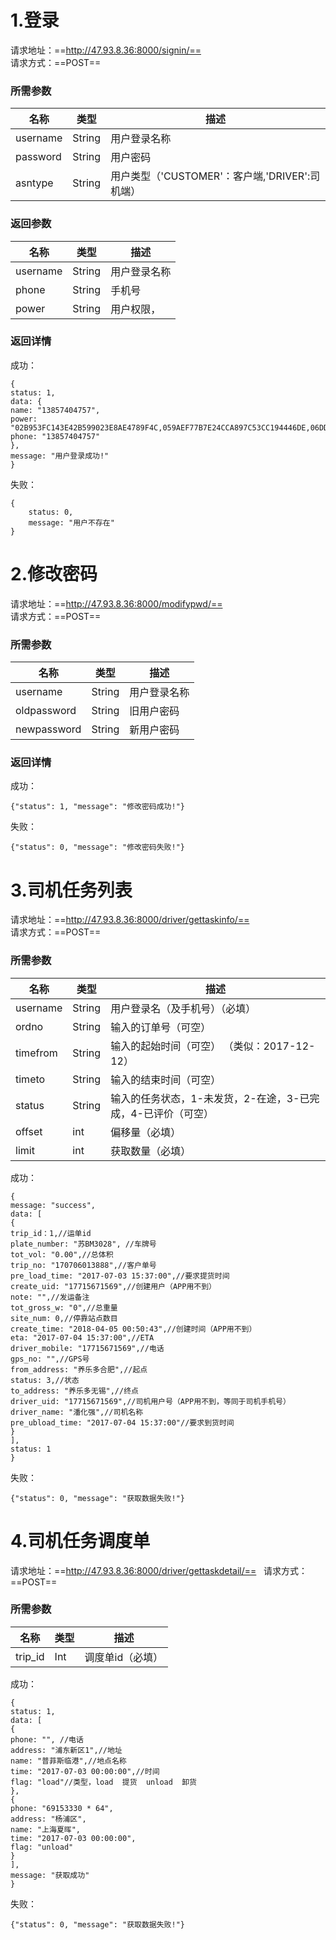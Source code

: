 # 1.登录
请求地址：==http://47.93.8.36:8000/signin/==  
请求方式：==POST==  


### 所需参数

名称 | 类型 | 描述
------|----------- | -------------
username | String | 用户登录名称
password | String | 用户密码
asntype | String | 用户类型（'CUSTOMER'：客户端,'DRIVER':司机端）
### 返回参数

名称 | 类型 | 描述
------|----------- | -------------
username | String | 用户登录名称
phone | String | 手机号
power | String | 用户权限，
### 返回详情
成功：
```
{
status: 1,
data: {
name: "13857404757",
power: "02B953FC143E42B599023E8AE4789F4C,059AEF77B7E24CCA897C53CC194446DE,06DDD7B87D14408EAEFF4E95A4354AD5,0CBBBF3BB22644E7B815C8355FDBAD71,0CBCB4F10DEF493481DD4EF9018E366E,0CFA5C6896CC4C958E8452C98254099E,10BC51503FE14498AC921010200768B0,11135ABB9E9F45A698AD7794EEC4CCE9,15FF6532D85C45858F2608B5A8BD98F7,18E1923429924ACC8CF4742E36B8DEDF,1B6B399E1ECE4635AEC888A2B7AB8873,1DEE3BA6D37A47969902424C0C2AFBE9,1EF246E4B60F44CBAF1F2DFCA8394235,247CC31966A348DF8A636519BC4BE356,266D2D21C35F400A94340EB01C0D5288,290776C339F84CD4B7DAA00641FEC660,2CF498812A7C4BC4A931FF318DF267AF,2D544EA152894117974EF9A9DC845DA1,305959FEACF14B7F807C0F7DED7C20CC,3224655A60DE45F481AEB398C3C7EB1A,33AE1CA6BDDD4757B7469C17F9FCF109,35B1FB95AB4F4727A697A027025BC1C6,36091D1D57E0432396C807A7C33A4F30,374F8B6B9F2D47E6A0432AFBA494C1E5,3969770AF8054A15AE392371B6E2ABF4,399DD6B684EC43BDAFE6CFB2DEEE7B9A,3A8003D52A5A496AAA8B399382146F18,3FEC7CEDFED9436FA8120305A400210D,43C45C36FA0E401DB36E53938004CE50,4480358E4634415ABDFB5EEEC7FDD82D,48D4BE24BE8248678E091B6C046CDE1F,49968A90547C4F999072856ABD6D0778,49B9643445864CE09F260CC35E8E51E1,4A2BDAF97F9548AC89314DE9CB68A4F9,4B52F9F815E84DEF83DD0ABE86066C3E,4BFFF163B9D24981908C0FC8452BFC00,4C59255B6529492F855B997E40B4E553,4D6D956D94B54EDCAD30677AAA47F079,4E0E1BFBAB0C43C88EE006A9861828CD,4F1757780F7340CF814784089FD45992,51F592BDD6A04A9C8AED72A619AC2FF7,58BCF19442E94FC6A5584F113A0B88ED,5E66B28F8BCC42CA8595E669B78B27CE,5E840F7B82764E048AC44D8C63C04272,5EFA106C18B44E989F32BE77128DA571,5F22F90F6FFB4ED289C915E807F5F18B,6150340BA4B342C482D9E7755C9D5442,6379B9CFE8AF452BBA2EBD0ACCA09470,64857A62BADA4205A4AAB10FDC144D3E,674E686E176C4506A5A148FEA3EC5A46,67CBA035403E49E2A35B7F4966E59A79,6867EE3F96EB4089A06EB3B5311C3477,689EAC06D3674484AECE3CC27600A2F5,6AFAFB49709D4CE38B323D7A04D72D87,6B21806335FD4751A67D528D213BCEF9,6B8BCBE409804EE6AACEE70689CE5C63,6C55000B7FD1432B98A511FD2E151F50,714F6498AC8C497C9B19C3958BD16A23,74BF8CA0EC224CDA84298B5102BB219F,764B4D192C0146818C64306C56E2FE87,77309E4FE5994586843481E25A68525D,792A6A30354F48EB9D707B4D88FEDD99,8198568786654576A7A22EF75D373813,825C8B4B22894B5DBC0DD9887A50F152,844BD2045E59483486A4C180A7E637A2,86BA8E1E155D417DA6FAE1CAEF4B556A,8712EB4BB9144D0091AEBA0AD4E4EF7C,928E8B6F7D24486CAD35AAC33F8E95F0,9C855C4F21A44E58A60AB758F47320E0,A0A10BAF0178440B974A43C1BA1A89CE,A2B3C1F7ED584A79A38B7A032C1744F7,A4D75F9F50CC43B393BD8D5F592BCF0B,A6068BEE3EA44959A85729AA75EA8AAD,AB023D7AA7D649FC8D6BA1A14E19FFE1,AD342CA210134AFEA11CA6710DD6ED55,AE48778B57CF42A498CE993DDE369404,B223A833E4CF448EB105B768E15A0D37,B42F445E87404F2AA3E258FF26637FD6,B48C33022A5341A8B8744C809370C0A1,B578FF8FC0664D2185C3FAAEE6577EA3,B7E3B0043F044636B24DC320C6FC0A28,B8EE888889AB49778A6F3E2CD34D57DF,BF0238DA58EA45B49DADD082904C926D,C15DD60A46D04201946A3BD207EF3946,C25C6C18C8724149BBE4F6CFE72A029F,C61B8A46C9CF4560A881AF9F16251C99,C8B0DAE9D9604679B81B299BA60F240A,CC40112512B845D1B97D9A74C58D4043,CEA8D56893CA495CA7FD50ECC6209DAB,D00FC9BFC3D946C78E80AA2BE31C91F1,D13AD87DC4914890A034218A0D9DAF24,D1CF518755344C9AB4F67967450A156C,D2301A01E9044BB49429B20BAE63BABA,D30EAA730CFD4B0D9452ED88C33CCCB9,D4214AC90EE84232885CA8018D6B46EE,D4D14E9FD7D64C69A8C028EA6EAB89D2,D738A383995D4CD19F9A87D541EF22BF,D7D98CE4AEBA4AADA84665324FE70D82,D8F9AD65C006406692483FFB30A85FFF,D9CD0825A4DA4CBB88AF134596D0B6B0,DA7543BDE4BF4783BDC6C6E8FF87EA16,DBF5AE09C93649609F75EF79A531CDF9,DDD9FF8D4069434B95F1DA60D210F6C0,DEFC693A18F74F3DBA816586BC4E6B00,DF5C3920015742F0A0C296CDEBC739F8,DF9A9EA828E84530BB857A46F8AB1544,DFF9C918EB8A4B49B693669CD0141A51,E166CB6ED5AC4DA598986A27CDA46D9C,E296E4AB094E441BA9F2A13050153664,E4865E8ACEAA4F3794E403749384D4AF,E487A352ECE64A158E888855EEEFD07A,E4F1123605FB4501AC424FCFBA19F3E8,E55182E96B984F3DAF6494CE3655407B,E9DFDCEFC9E346F5BDC4444E6E88A744,EC241B61BE434B63AE478D964F06ACD8,ECBB05EF146D4E72ABA23977A0E4C276,F099DFFBB581417F9B5C1831FDE97065,F1F883CD8D5A486E96EFFDEF2BB66E45,F2762C5276C64B008D202B5CE844794F,F6D1795876D84D04AEEA5F1403145898,F946A59266644208839A56E3F7D50584,FB60D2ADDC864C44A820B6F6E3C39A50,FCF7B8E754714293B5D7A44DD97C89EE",
phone: "13857404757"
},
message: "用户登录成功!"
}
```

失败：

```
{
    status: 0,
    message: "用户不存在"
}
```

# 2.修改密码
请求地址：==http://47.93.8.36:8000/modifypwd/==  
请求方式：==POST==  


### 所需参数

名称 | 类型 | 描述
--------- | -------- | ------------
username | String | 用户登录名称
oldpassword | String | 旧用户密码
newpassword | String | 新用户密码 

### 返回详情
成功：
```
{"status": 1, "message": "修改密码成功!"}
```

失败：

```
{"status": 0, "message": "修改密码失败!"}
```


# 3.司机任务列表
请求地址：==http://47.93.8.36:8000/driver/gettaskinfo/==  
请求方式：==POST==  


### 所需参数

名称 | 类型 | 描述
------- | ---------- | ------------- 
username | String | 用户登录名（及手机号）（必填）
ordno | String | 输入的订单号（可空）
timefrom | String | 输入的起始时间（可空） （类似：2017-12-12）
timeto | String | 输入的结束时间（可空） 
status | String | 输入的任务状态，1-未发货，2-在途，3-已完成，4-已评价（可空） 
offset | int | 偏移量（必填） 
limit | int |获取数量（必填）

成功：
```
{
message: "success",
data: [
{
trip_id：1,//运单id
plate_number: "苏BM3028", //车牌号
tot_vol: "0.00",//总体积
trip_no: "170706013888",//客户单号
pre_load_time: "2017-07-03 15:37:00",//要求提货时间
create_uid: "17715671569",//创建用户（APP用不到）
note: "",//发运备注
tot_gross_w: "0",//总重量
site_num: 0,//停靠站点数目
create_time: "2018-04-05 00:50:43",//创建时间（APP用不到）
eta: "2017-07-04 15:37:00",//ETA
driver_mobile: "17715671569",//电话
gps_no: "",//GPS号
from_address: "养乐多合肥",//起点
status: 3,//状态
to_address: "养乐多无锡",//终点
driver_uid: "17715671569",//司机用户号（APP用不到，等同于司机手机号）
driver_name: "潘化强",//司机名称
pre_ubload_time: "2017-07-04 15:37:00"//要求到货时间
}
],
status: 1
}
```

失败：

```
{"status": 0, "message": "获取数据失败!"}
```

# 4.司机任务调度单
请求地址：==http://47.93.8.36:8000/driver/gettaskdetail/==  
请求方式：==POST==  


### 所需参数

名称 | 类型 | 描述
------- | ---------- | ------------- 
trip_id | Int | 调度单id（必填）

成功：
```
{
status: 1,
data: [
{
phone: "", //电话
address: "浦东新区1",//地址
name: "普菲斯临港",//地点名称
time: "2017-07-03 00:00:00",//时间
flag: "load"//类型，load  提货  unload  卸货
},
{
phone: "69153330 * 64",
address: "杨浦区",
name: "上海夏晖",
time: "2017-07-03 00:00:00",
flag: "unload"
}
],
message: "获取成功"
}
```

失败：

```
{"status": 0, "message": "获取数据失败!"}
```
